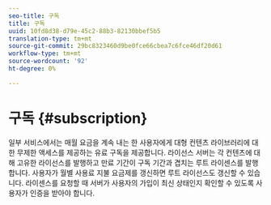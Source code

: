```yaml
---
seo-title: 구독
title: 구독
uuid: 10fd8d38-d79e-45c2-88b3-82130bbef5b5
translation-type: tm+mt
source-git-commit: 29bc8323460d9be0fce66cbea7c6fce46df20d61
workflow-type: tm+mt
source-wordcount: '92'
ht-degree: 0%

---
```



# 구독 {#subscription}

일부 서비스에서는 매월 요금을 계속 내는 한 사용자에게 대형 컨텐츠 라이브러리에 대한 무제한 액세스를 제공하는 유료 구독을 제공합니다. 라이선스 서버는 각 컨텐츠에 대해 고유한 라이선스를 발행하고 만료 기간이 구독 기간과 겹치는 루트 라이센스를 발행합니다. 사용자가 월별 사용료 지불 요금제를 갱신하면 루트 라이선스도 갱신할 수 있습니다. 라이센스를 요청할 때 서버가 사용자의 가입이 최신 상태인지 확인할 수 있도록 사용자가 인증을 받아야 합니다.
